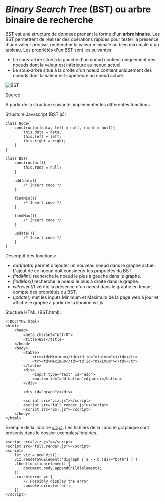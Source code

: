 # *Binary Search Tree* (BST) ou arbre binaire de recherche

BST est une structure de données prenant la forme d'un **arbre binaire**. Les BST permettent de réaliser des opérations rapides pour tester la présence d'une valeur précise, rechercher la valeur minimale ou bien maximale d'un tableau. Les propriétés d'un BST sont les suivantes:
* Le sous-arbre situé à la gauche d'un noeud contient uniquement des noeuds dont la valeur est inférieure au noeud actuel.
* Le sous-arbre situé à la droite d'un noeud contient uniquement des noeuds dont la valeur est supérieure au noeud actuel.

![BST](images/BSTSearch.png "BST")

[Source](https://www.geeksforgeeks.org/binary-search-tree-data-structure/)

À partir de la structure suivante, implémenter les différentes fonctions.

Structure Javascript (BST.js):

```
class Node{
	constructor(data, left = null, right = null){
		this.data = data;
		this.left = left;
		this.right = right;
	}
}

class BST{
	constructor(){
		this.root = null;
	}

	add(data){
		/* Insert code */
	}

	findMin(){
		/* Insert code */
	}

	findMax(){
		/* Insert code */
	}

	update(){
		/* Insert code */
	}
}
```

Descriptif des fonctions:
* *add(data)* permet d'ajouter un nouveau noeud dans le graphe actuel. L'ajout de ce noeud doit considérer les propriétés du BST.
* *findMin()* recherche le noeud le plus à gauche dans le graphe.
* *findMax()* recherche le noeud le plus à droite dans le graphe.
* *isPresent()* vérifie la présence d'un noeud dans le graphe en tenant compte des propriétés du BST.
* *update()* met les inputs Minimum et Maximum de la page web à jour et affiche le graphe à partir de la librairie *viz.js*.

Stucture HTML (BST.html):

```
<!DOCTYPE html>
<html>
	<head>
		<meta charset="utf-8">
		<title>BST</title>
	</head>
	<body>
		<table>
			<tr><td>Minimum</td><td id="minimum"></td></tr>
			<tr><td>Maximum</td><td id="maximum"></td></tr>
		</table>
		<div>
			<input type="text" id="add">
			<button id="add-button">Ajouter</button>
		</div>

		<div id="graph"></div>

		<script src="viz.js"></script>
		<script src="full.render.js"></script>
		<script src="BST.js"></script>
	</body>
</html>
```

Exemple de la librairie [*viz.js*](https://github.com/mdaines/viz.js/wiki/Usage). Les fichiers de la librairie graphique sont présents dans le dossier exemples/librairies.

```
<script src="viz.js"></script>
<script src="full.render.js"></script>
<script>
	let viz = new Viz();
	viz.renderSVGElement('digraph { a -> b [dir="both"] }')
	.then(function(element) {
		document.body.appendChild(element);
	})
	.catch(error => {
		// Possibly display the error
		console.error(error);
	});
</script>
```



